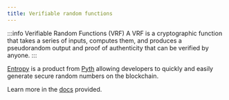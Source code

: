 ```yaml
---
title: Verifiable random functions
---
```


:::info Verifiable Random Functions (VRF)
A VRF is a cryptographic function that takes a series of inputs, computes them, and produces a pseudorandom output and proof of authenticity that can be verified by anyone.
:::

[Entropy](https://docs.pyth.network/entropy) is a product from [Pyth](/tools/price-feeds#pyth) allowing developers to quickly and easily generate secure random numbers on the blockchain.

Learn more in the [docs](https://docs.pyth.network/entropy/create-your-first-entropy-app) provided.